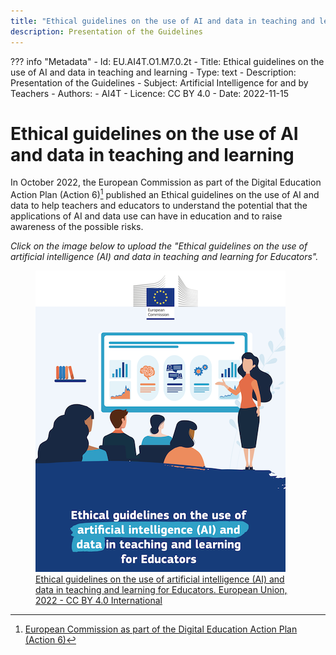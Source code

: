 ```yaml
---
title: "Ethical guidelines on the use of AI and data in teaching and learning"
description: Presentation of the Guidelines
---
```

??? info "Metadata"
    - Id: EU.AI4T.O1.M7.0.2t
    - Title: Ethical guidelines on the use of AI and data in teaching and learning
    - Type: text
    - Description: Presentation of the Guidelines
    - Subject: Artificial Intelligence for and by Teachers
    - Authors:
        - AI4T 
    - Licence: CC BY 4.0
    - Date: 2022-11-15


# Ethical guidelines on the use of AI and data in teaching and learning

In October 2022, the European Commission as part of the Digital Education Action Plan (Action 6)[^1] published an Ethical guidelines on the use of AI and data to help teachers and educators to understand the potential that the applications of AI and data use can have in education and to raise awareness of the possible risks.

_Click on the image below to upload the "Ethical guidelines on the use of artificial intelligence (AI) and data in teaching and learning for Educators"._

<a href="Documents/Ethical-guidelines-on-the-use-of-artificial-intelligence-NC0722649ENN.pdf" target="_blank">
<figure>
  <img src="Images/Cover-page-EC-Ethical-guidelines-en.png" alt="A Ready to Use Template for AI Resources Characterisation"/>
  <figcaption> Ethical guidelines on the use of artificial intelligence (AI) and data in teaching and learning for Educators. European Union, 2022 - CC BY 4.0 International </figcaption>
</figure></a>

[^1]: [European Commission as part of the Digital Education Action Plan (Action 6)](https://education.ec.europa.eu/focus-topics/digital-education/action-plan/action-6)
